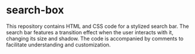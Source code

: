 # search-box
This repository contains HTML and CSS code for a stylized search bar. The search bar features a transition effect when the user interacts with it, changing its size and shadow. The code is accompanied by comments to facilitate understanding and customization.
